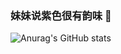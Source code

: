 ### 妹妹说紫色很有韵味 🍇
![Anurag's GitHub stats](https://github-readme-stats.vercel.app/api?username=lxhcool&show_icons=true&theme=aura&locale=cn)
